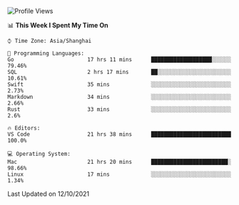 <!--START_SECTION:waka-->
![Profile Views](http://img.shields.io/badge/Profile%20Views-7-blue)

📊 **This Week I Spent My Time On** 

```text
⌚︎ Time Zone: Asia/Shanghai

💬 Programming Languages: 
Go                       17 hrs 11 mins      ███████████████████░░░░░░   79.46% 
SQL                      2 hrs 17 mins       ██░░░░░░░░░░░░░░░░░░░░░░░   10.61% 
Swift                    35 mins             ░░░░░░░░░░░░░░░░░░░░░░░░░   2.73% 
Markdown                 34 mins             ░░░░░░░░░░░░░░░░░░░░░░░░░   2.66% 
Rust                     33 mins             ░░░░░░░░░░░░░░░░░░░░░░░░░   2.6%

🔥 Editors: 
VS Code                  21 hrs 38 mins      █████████████████████████   100.0%

💻 Operating System: 
Mac                      21 hrs 20 mins      ████████████████████████░   98.66% 
Linux                    17 mins             ░░░░░░░░░░░░░░░░░░░░░░░░░   1.34%

```


 Last Updated on 12/10/2021
<!--END_SECTION:waka-->
